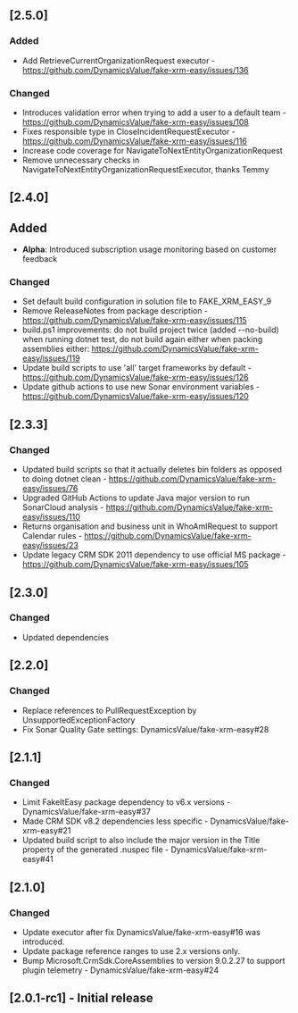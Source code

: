 ## [2.5.0]

### Added

- Add RetrieveCurrentOrganizationRequest executor - https://github.com/DynamicsValue/fake-xrm-easy/issues/136 

### Changed

- Introduces validation error when trying to add a user to a default team - https://github.com/DynamicsValue/fake-xrm-easy/issues/108
- Fixes responsible type in CloseIncidentRequestExecutor - https://github.com/DynamicsValue/fake-xrm-easy/issues/116
- Increase code coverage for NavigateToNextEntityOrganizationRequest
- Remove unnecessary checks in NavigateToNextEntityOrganizationRequestExecutor, thanks Temmy

## [2.4.0]

## Added

- **Alpha**: Introduced subscription usage monitoring based on customer feedback

### Changed

- Set default build configuration in solution file to FAKE_XRM_EASY_9
- Remove ReleaseNotes from package description - https://github.com/DynamicsValue/fake-xrm-easy/issues/115
- build.ps1 improvements: do not build project twice (added --no-build) when running dotnet test, do not build again either when packing assemblies either: https://github.com/DynamicsValue/fake-xrm-easy/issues/119
- Update build scripts to use 'all' target frameworks by default - https://github.com/DynamicsValue/fake-xrm-easy/issues/126
- Update github actions to use new Sonar environment variables - https://github.com/DynamicsValue/fake-xrm-easy/issues/120

## [2.3.3]

### Changed

- Updated build scripts so that it actually deletes bin folders as opposed to doing dotnet clean -  https://github.com/DynamicsValue/fake-xrm-easy/issues/76
- Upgraded GitHub Actions to update Java major version to run SonarCloud analysis - https://github.com/DynamicsValue/fake-xrm-easy/issues/110
- Returns organisation and business unit in WhoAmIRequest to support Calendar rules - https://github.com/DynamicsValue/fake-xrm-easy/issues/23
- Update legacy CRM SDK 2011 dependency to use official MS package - https://github.com/DynamicsValue/fake-xrm-easy/issues/105

## [2.3.0]

### Changed

- Updated dependencies

## [2.2.0]

### Changed

- Replace references to PullRequestException by UnsupportedExceptionFactory
- Fix Sonar Quality Gate settings: DynamicsValue/fake-xrm-easy#28

## [2.1.1]

### Changed 

- Limit FakeItEasy package dependency to v6.x versions - DynamicsValue/fake-xrm-easy#37
- Made CRM SDK v8.2 dependencies less specific - DynamicsValue/fake-xrm-easy#21
- Updated build script to also include the major version in the Title property of the generated .nuspec file - DynamicsValue/fake-xrm-easy#41

## [2.1.0]

### Changed

 - Update executor after fix DynamicsValue/fake-xrm-easy#16 was introduced.
 - Update package reference ranges to use 2.x versions only.
 - Bump Microsoft.CrmSdk.CoreAssemblies to version 9.0.2.27 to support plugin telemetry - DynamicsValue/fake-xrm-easy#24



## [2.0.1-rc1] - Initial release